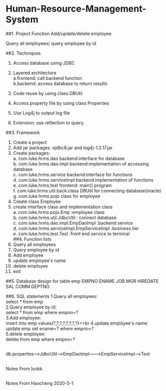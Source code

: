 # Human-Resource-Management-System

##1. Project Function
Add/update/delete employee

Query all employees/ query employee by id

##2. Techniques
1. Access database using JDBC
2. Layered architecture<br>
    a.frontend: call backend function<br>
    b.backend: access database to return results
    
3. Code reuse by using class DBUtil
4. Access property file by using class Properties
5. Use Log4j to output log file
6. Extension: use reflection to query.


##3. Framework    
1. Create a project
2. Add jar packages: ojdbc8.jar and log4j-1.2.17.jar
3. Create packages:<br>
    a. com.luke.hrms.dao backend:interface for database<br>
    b. com.luke.hrms.dao.impl backend:implementation of accessing database<br>
    c. com.luke.hrms.service backend:interface for functions <br>
    d. com.luke.hrms.serviceImpl backend:implementation of functions <br>
    e. com.luke.hrms.test frontend: main() program<br>
    f. com.luke.hrms.util back:class DBUtil for connecting database(oracle)<br>
    g. com.luke.hrms.pojo class for employee
4. Create class Employee
5. create interface class and implementation class<br>
    a. com.luke.hrms.pojo.Emp :employee class<br>
    b. com.luke.hrms.util.JdbcUtil : connect database<br>
    c. com.luke.hrms.dao.impl.EmpDaoImpl :backend service<br>
    d. com.luke.hrms.serviceImpl.EmpServiceImpl :business tier<br>
    e. com.luke.hrms.test.Test :front end service to terminal<br>
##4. Function lists
1. Query all employees
2. Query employee by id
3. Add employee
4. update employee's name
5. delete employee
6. exit

##5. Database design for table emp
EMPNO ENAME JOB MGR HIREDATE SAL COMM DEPTNO

##6. SQL statements
1.Query all employees:<br>
select * from emp<br>
2.Query employee by id:<br>
select * from emp where empno=?<br>
3.Add employee:<br>
insert into emp values(?,?,?,?,?,?,?,?)<>br
4.update employee's name:<br>
update emp set ename=? where empno=?<br>
5.delete employee:<br>
delete from emp where empno=?   


##
db.properties-->JdbcUtil-->EmpDaoImpl--->EmpServiceImpl-->Test

##
Notes From lookk

##
Notes From Haocheng 2020-5-1

